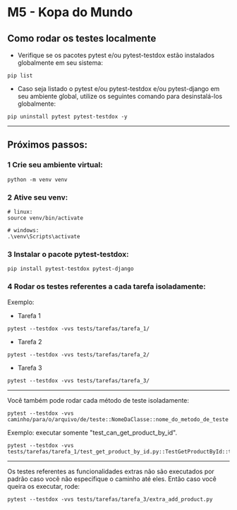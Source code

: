 # M5 - Kopa do Mundo

## Como rodar os testes localmente
 - Verifique se os pacotes pytest e/ou pytest-testdox estão instalados globalmente em seu sistema:
```shell
pip list
```
- Caso seja listado o pytest e/ou pytest-testdox e/ou pytest-django em seu ambiente global, utilize os seguintes comando para desinstalá-los globalmente:

```shell
pip uninstall pytest pytest-testdox -y
```
<hr>

## Próximos passos:

### 1 Crie seu ambiente virtual:
```shell
python -m venv venv
```

### 2 Ative seu venv:

```shell
# linux:
source venv/bin/activate

# windows:
.\venv\Scripts\activate
```

### 3 Instalar o pacote <strong>pytest-testdox</strong>:

```shell
pip install pytest-testdox pytest-django
```


### 4 Rodar os testes referentes a cada tarefa isoladamente:

Exemplo:

- Tarefa 1

```shell
pytest --testdox -vvs tests/tarefas/tarefa_1/
```

- Tarefa 2

```shell
pytest --testdox -vvs tests/tarefas/tarefa_2/
```
- Tarefa 3

```shell
pytest --testdox -vvs tests/tarefas/tarefa_3/
```

<hr>

Você também pode rodar cada método de teste isoladamente:

```shell
pytest --testdox -vvs caminho/para/o/arquivo/de/teste::NomeDaClasse::nome_do_metodo_de_teste
```

Exemplo: executar somente "test_can_get_product_by_id".

```shell
pytest --testdox -vvs tests/tarefas/tarefa_1/test_get_product_by_id.py::TestGetProductById::test_can_get_product_by_id
```
<hr>

Os testes referentes as funcionalidades extras não são executados por padrão caso você não especifique o caminho até eles. Então caso você queira os executar, rode:

```shell
pytest --testdox -vvs tests/tarefas/tarefa_3/extra_add_product.py
```
